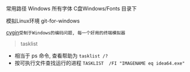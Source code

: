 
常用路径 Windows 所有字体 C盘Windows/Fonts 目录下

模拟Linux环境
git-for-windows

[cygin](http://x.cygwin.com/)`受制于Windows的编码问题, 每一个好用的终端模拟器`


> tasklist 
- 相当于 ps 命令, 查看帮助为 `tasklist /?`
- 按可执行文件查找运行的进程 `TASKLIST  /FI "IMAGENAME eq idea64.exe"`

